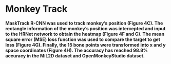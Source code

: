 # Monkey Track

**MaskTrack R-CNN was used to track monkey’s position (Figure 4C). The rectangle information of the monkey’s position was intercepted and 
input to the HRNet network to obtain the heatmap (Figure 4F and G). The mean square error (MSE) loss function was used to compare the target 
to get loss (Figure 4G). Finally, the 15 bone points were transformed into x and y space coordinates (Figure 4H). The accuracy has reached 98.8% 
accuracy in the MiL2D dataset and OpenMonkeyStudio dataset.**
